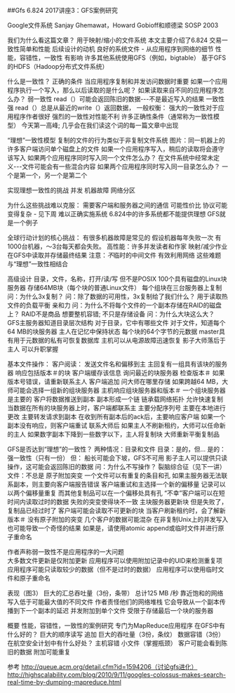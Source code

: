 ##Gfs
6.824 2017讲座3：GFS案例研究

Google文件系统
Sanjay Ghemawat，Howard Gobioff和顺德梁
SOSP 2003

我们为什么看这篇文章？
  用于映射/缩小的文件系统
  本文主要介绍了6.824
    交易一致性简单和性能
    后续设计的动机
  良好的系统文件 - 从应用程序到网络的细节
    性能，容错性，一致性
  有影响
    许多其他系统使用GFS（例如，bigtable）
    基于GFS的HDFS（Hadoop分布式文件系统）
    
什么是一致性？
  正确的条件
  当应用程序复制和并发访问数据时重要 
    如果一个应用程序执行一个写入，那么以后读取的是什么呢？
      如果读取来自不同的应用程序怎么办？
  弱一致性
    read（）可能会返回陈旧的数据---不是最近写入的结果
  一致性强
    read（）总是从最近的write（）返回数据，
  一般权衡：
    强大的一致性对于应用程序作者很好
    强烈的一致性对性能不利
  许多正确性条件（通常称为一致性模型）
    今天第一高峰; 几乎会在我们读这个词的每一篇文章中出现
    
“理想”一致性模型
  复制的文件的行为类似于非复制文件系统
    图片：同一机器上的许多客户端访问单个磁盘上的文件
  如果一个应用程序写入，稍后的读取将会遵守该写入
  如果两个应用程序同时写入同一个文件怎么办？
    在文件系统中经常未定义---文件可能会有一些混合内容
  如果两个应用程序同时写入同一目录怎么办？
    一个是第一个，另一个是第二个

实现理想一致性的挑战
  并发
  机器故障
  网络分区

为什么这些挑战难以克服：
  需要客户端和服务器之间的通信
    可能性价比
  协议可能变得复杂 - 见下周
    难以正确实施系统
  6.824中的许多系统都不能提供理想
    GFS就是一个例子

全球行动计划的核心挑战：
  有很多机器故障是常见的
    假设机器每年失败一次
    有1000台机器，〜3台每天都会失败。
  高性能：许多并发读者和作家
    映射/减少作业在GFS中读取并存储最终结果
    注意：*不*临时的中间文件
  有效利用网络
  这些难题与“理想”一致性相结合

高级设计
  目录，文件，名称，打开/读/写
    但不是POSIX
  100个具有磁盘的Linux块服务器
    存储64MB块（每个块的普通Linux文件）
    每个组块在三台服务器上复制
    问：为什么3x复制？
    问：除了数据的可用性，3x复制给了我们什么？
       用于读取热文件的负载平衡
       亲和力
    问：为什么不将每个文件的一个副本存储在RAID的磁盘上？
       RAID不是商品
       想要整机容错; 不只是存储设备
    问：为什么大块这么大？
  GFS主服务器知道目录层次结构
    对于目录，它中有哪些文件
    对于文件，知道每个64 MB的块服务器
    主人在记忆中保持状态
      每个块的64个字节的元数据
    master具有用于元数据的私有可恢复数据库
      主机可以从电源故障迅速恢复
    影子大师落后于主人
      可以升职掌握

基本文件操作：
  客户阅读：
    发送文件名和偏移到主
    主回复有一组具有该块的服务器
      响应包括版本＃的块
      客户端缓存该信息
    询问最近的块服务器
      检查版本＃
      如果版本号错误，请重新联系主人
  客户端追加
    问大师在哪里存储
      如果跨越64 MB，大师可能会选择一组新的组块服务器
      主机响应组块服务器和版本＃
        一个组块服务器是主要的
    客户将数据推送到副本
      副本形成一个链
      链承载网络拓扑
      允许快速复制
    当数据在所有的块服务器上时，客户端都联系主
      主要分配序列号
      主要在本地进行更改
      主要转发请求到副本
      在收到所有副本后的ack后，主要响应客户端
    如果一个副本没有响应，则客户端重试
      联系大师后
  如果主人不刷新租约，大师可以任命新的主人
  如果数字副本下降到一些数字以下，主人将复制块
  大师重新平衡复制品

GFS是否达到“理想”的一致性？
  两种情况：目录和文件
  目录：是的，但...
    是的：强一致性（只有一份）
    但：
      船长可能会下坡，GFS不可用
        影子主人可以提供只读操作，这可能会返回陈旧的数据
        问：为什么不写操作？
      裂脑综合征（见下一讲）
  文件：不总是
    原子附加突变
      一个文件可以有重复的条目和孔
        如果主服务器无法联系副本，则主要向客户端报告错误
        客户端重试和主选择一个新的偏移量
    记录可以以两个偏移量重复
    而其他复制品可以在一个偏移处具有孔
    “不幸”客户端可以在短时间内读取过时的数据
      失败的突变使得块不一致
        主块服务器更新块
        但是失败了，复制品已经过时了
      客户端可能会读取不可更新的块
      当客户刷新租约时，会了解新版本＃
    没有原子附加的突变
      几个客户的数据可能混杂
      在非复制Unix上的并发写入也可能导致一个奇怪的结果
      如果是，请使用atomic append或临时文件并进行原子重命名

作者声称弱一致性不是应用程序的一大问题    
  大多数文件更新是仅附加更新
    应用程序可以使用附加记录中的UID来检测重复项
    应用程序可能只读取较少的数据（但不是过时的数据）
  应用程序可以使用临时文件和原子重命名
    
表现（图3）
  巨大的汇总吞吐量（3份，条带）
    总计125 MB /秒
    靠近饱和的网络
  写入低于可能最大值的不同文件
    作者责怪他们的网络堆栈
    它会导致从一个副本传播到下一个副本的延迟
  并发附加到单个文件
    受限于存储最后一个块的服务器
    
概要
  性能，容错性，一致性的案例研究
    专门为MapReduce应用程序
  在GFS中有什么好的？
    巨大的顺序读写
    追加
    巨大的吞吐量（3份，条纹）
    数据容错（3份）
  在航空安全计划中有什么好处？
    主机容错
    小文件（掌握瓶颈）
    客户可能会看到陈旧的数据
    附加可能重复
    
参考
  http://queue.acm.org/detail.cfm?id=1594206（讨论gfs进化）
  http://highscalability.com/blog/2010/9/11/googles-colossus-makes-search-real-time-by-dumping-mapreduce.html